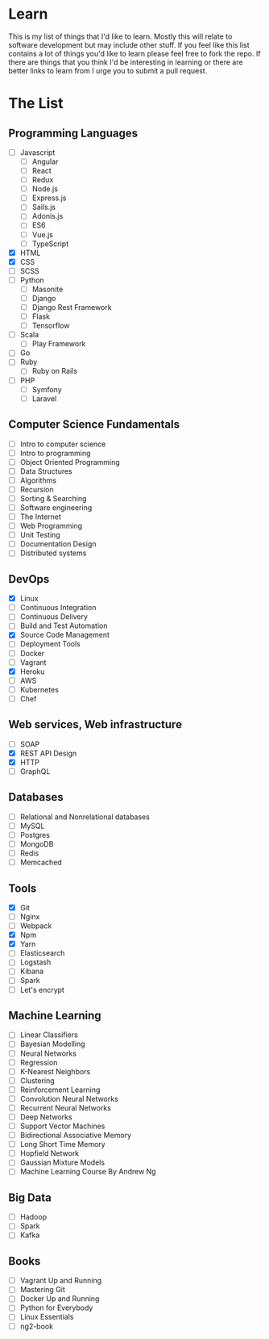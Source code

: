 # Learn
This is my list of things that I'd like to learn. Mostly this will relate to software development but may include other stuff. If you feel like this list contains a lot of things you'd like to learn please feel free to fork the repo. If there are things that you think I'd be interesting in learning or there are better links to learn from I urge you to submit a pull request.

# The List

## Programming Languages

- [ ] Javascript
  - [ ] Angular
  - [ ] React
  - [ ] Redux
  - [ ] Node.js
  - [ ] Express.js
  - [ ] Sails.js
  - [ ] Adonis.js
  - [ ] ES6
  - [ ] Vue.js
  - [ ] TypeScript
- [x] HTML
- [x] CSS
- [ ] SCSS
- [ ] Python
  - [ ] Masonite
  - [ ] Django
  - [ ] Django Rest Framework
  - [ ] Flask
  - [ ] Tensorflow
- [ ] Scala
  - [ ] Play Framework
- [ ] Go
- [ ] Ruby
  - [ ] Ruby on Rails
- [ ] PHP
  - [ ] Symfony
  - [ ] Laravel

## Computer Science Fundamentals

- [ ] Intro to computer science
- [ ] Intro to programming
- [ ] Object Oriented Programming
- [ ] Data Structures
- [ ] Algorithms
- [ ] Recursion
- [ ] Sorting & Searching
- [ ] Software engineering
- [ ] The Internet
- [ ] Web Programming
- [ ] Unit Testing
- [ ] Documentation Design
- [ ] Distributed systems

## DevOps

- [x] Linux
- [ ] Continuous Integration
- [ ] Continuous Delivery
- [ ] Build and Test Automation
- [x] Source Code Management
- [ ] Deployment Tools
- [ ] Docker
- [ ] Vagrant
- [x] Heroku
- [ ] AWS
- [ ] Kubernetes
- [ ] Chef

## Web services, Web infrastructure

- [ ] SOAP
- [x] REST API Design
- [x] HTTP
- [ ] GraphQL

## Databases

- [ ] Relational and Nonrelational databases
- [ ] MySQL 
- [ ] Postgres
- [ ] MongoDB
- [ ] Redis
- [ ] Memcached

## Tools

- [x] Git
- [ ] Nginx
- [ ] Webpack
- [x] Npm
- [x] Yarn
- [ ] Elasticsearch
- [ ] Logstash
- [ ] Kibana
- [ ] Spark
- [ ] Let's encrypt

## Machine Learning

- [ ] Linear Classifiers
- [ ] Bayesian Modelling
- [ ] Neural Networks
- [ ] Regression
- [ ] K-Nearest Neighbors
- [ ] Clustering
- [ ] Reinforcement Learning
- [ ] Convolution Neural Networks
- [ ] Recurrent Neural Networks
- [ ] Deep Networks
- [ ] Support Vector Machines
- [ ] Bidirectional Associative Memory
- [ ] Long Short Time Memory
- [ ] Hopfield Network
- [ ] Gaussian Mixture Models
- [ ] Machine Learning Course By Andrew Ng

## Big Data

- [ ] Hadoop
- [ ] Spark
- [ ] Kafka

## Books

- [ ] Vagrant Up and Running
- [ ] Mastering Git
- [ ] Docker Up and Running
- [ ] Python for Everybody
- [ ] Linux Essentials
- [ ] ng2-book
